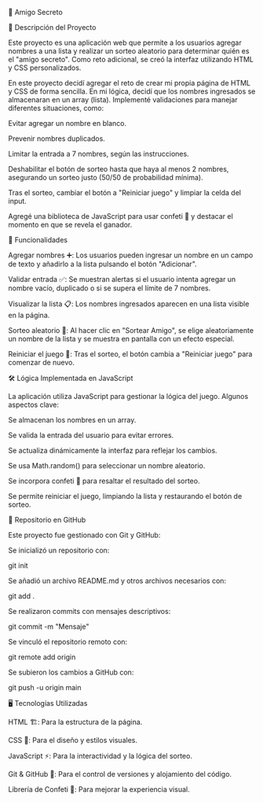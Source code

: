 🎁 Amigo Secreto

📌 Descripción del Proyecto

Este proyecto es una aplicación web que permite a los usuarios agregar nombres a una lista y realizar un sorteo aleatorio para determinar quién es el "amigo secreto". Como reto adicional, se creó la interfaz utilizando HTML y CSS personalizados.

En este proyecto decidí agregar el reto de crear mi propia página de HTML y CSS de forma sencilla. En mi lógica, decidí que los nombres ingresados se almacenaran en un array (lista). Implementé validaciones para manejar diferentes situaciones, como:

Evitar agregar un nombre en blanco.

Prevenir nombres duplicados.

Limitar la entrada a 7 nombres, según las instrucciones.

Deshabilitar el botón de sorteo hasta que haya al menos 2 nombres, asegurando un sorteo justo (50/50 de probabilidad mínima).

Tras el sorteo, cambiar el botón a "Reiniciar juego" y limpiar la celda del input.

Agregé una biblioteca de JavaScript para usar confeti 🎉 y destacar el momento en que se revela el ganador.

🚀 Funcionalidades

Agregar nombres ➕: Los usuarios pueden ingresar un nombre en un campo de texto y añadirlo a la lista pulsando el botón "Adicionar".

Validar entrada ✅: Se muestran alertas si el usuario intenta agregar un nombre vacío, duplicado o si se supera el límite de 7 nombres.

Visualizar la lista 📋: Los nombres ingresados aparecen en una lista visible en la página.

Sorteo aleatorio 🎲: Al hacer clic en "Sortear Amigo", se elige aleatoriamente un nombre de la lista y se muestra en pantalla con un efecto especial.

Reiniciar el juego 🔄: Tras el sorteo, el botón cambia a "Reiniciar juego" para comenzar de nuevo.

🛠 Lógica Implementada en JavaScript

La aplicación utiliza JavaScript para gestionar la lógica del juego. Algunos aspectos clave:

Se almacenan los nombres en un array.

Se valida la entrada del usuario para evitar errores.

Se actualiza dinámicamente la interfaz para reflejar los cambios.

Se usa Math.random() para seleccionar un nombre aleatorio.

Se incorpora confeti 🎊 para resaltar el resultado del sorteo.

Se permite reiniciar el juego, limpiando la lista y restaurando el botón de sorteo.

📂 Repositorio en GitHub

Este proyecto fue gestionado con Git y GitHub:

Se inicializó un repositorio con:

git init

Se añadió un archivo README.md y otros archivos necesarios con:

git add .

Se realizaron commits con mensajes descriptivos:

git commit -m "Mensaje"

Se vinculó el repositorio remoto con:

git remote add origin <URL del repositorio>

Se subieron los cambios a GitHub con:

git push -u origin main

🖥 Tecnologías Utilizadas

HTML 🏗: Para la estructura de la página.

CSS 🎨: Para el diseño y estilos visuales.

JavaScript ⚡: Para la interactividad y la lógica del sorteo.

Git & GitHub 🔄: Para el control de versiones y alojamiento del código.

Librería de Confeti 🎊: Para mejorar la experiencia visual.
